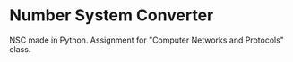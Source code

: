 # Number System Converter

NSC made in Python. Assignment for "Computer Networks and Protocols" class.
